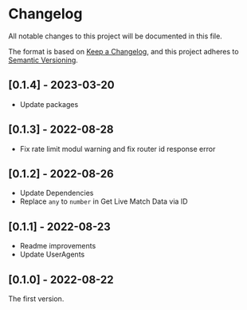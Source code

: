 <!-- deno-fmt-ignore-file -->

# Changelog

All notable changes to this project will be documented in this file.

The format is based on [Keep a Changelog](https://keepachangelog.com/),
and this project adheres to [Semantic Versioning](https://semver.org/).

## [0.1.4] - 2023-03-20

- Update packages

## [0.1.3] - 2022-08-28

- Fix rate limit modul warning and fix router id response error

## [0.1.2] - 2022-08-26

- Update Dependencies
- Replace `any` to `number` in Get Live Match Data via ID

## [0.1.1] - 2022-08-23

- Readme improvements
- Update UserAgents

## [0.1.0] - 2022-08-22

The first version.
